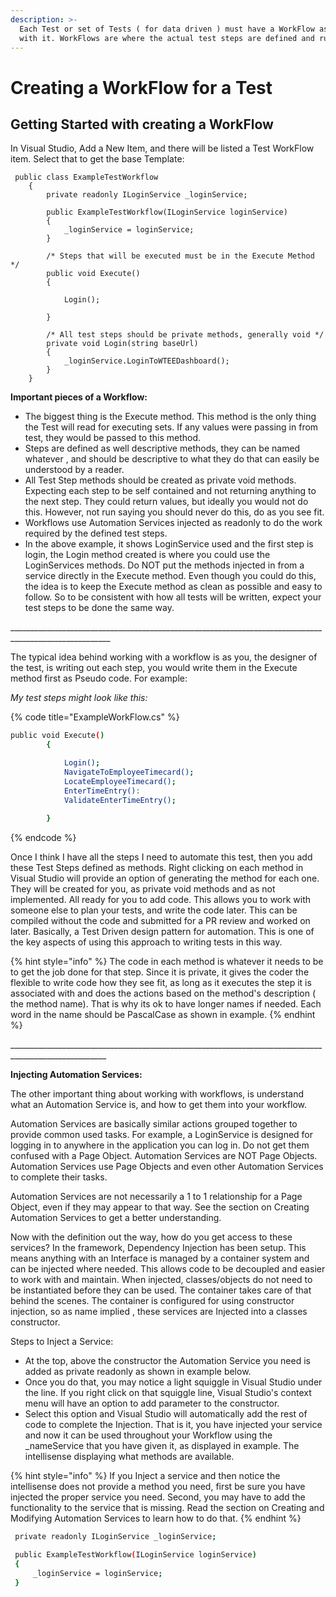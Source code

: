 ```yaml
---
description: >-
  Each Test or set of Tests ( for data driven ) must have a WorkFlow associated
  with it. WorkFlows are where the actual test steps are defined and run.
---
```


# Creating a WorkFlow for a Test

## Getting Started with creating a WorkFlow

In Visual Studio, Add a New Item, and there will be listed a Test WorkFlow item. Select that to get the base Template:

```
 public class ExampleTestWorkflow
    {
        private readonly ILoginService _loginService;

        public ExampleTestWorkflow(ILoginService loginService)
        {
            _loginService = loginService;
        }

        /* Steps that will be executed must be in the Execute Method */
        public void Execute()
        {            

            Login();
            
        }

        /* All test steps should be private methods, generally void */
        private void Login(string baseUrl)
        {
            _loginService.LoginToWTEEDashboard();          
        }       
    }
```

**Important pieces of a Workflow:**

* The biggest thing is the Execute method. This method is the only thing the Test will read for executing sets. If any values were passing in from test, they would be passed to this method. 
* Steps are defined as well descriptive methods, they can be named whatever , and should be descriptive to what they do that can easily be understood by a reader. 
* All Test Step methods should be created as private void methods. Expecting each step to be self contained and not returning anything to the next step. They could return values, but ideally you would not do this. However, not run saying you should never do this, do as you see fit. 
* Workflows use Automation Services injected as readonly to do the work required by the defined test steps. 
* In the above example, it shows LoginService used and the first step is login, the Login method created is where you could use the LoginServices methods.  Do NOT put the methods injected in from a service directly in the Execute method. Even though you could do this, the idea is to keep the Execute method as clean as possible and easy to follow. So to be consistent with how all tests will be written, expect your test steps to be done the same way.

\_\_\_\_\_\_\_\_\_\_\_\_\_\_\_\_\_\_\_\_\_\_\_\_\_\_\_\_\_\_\_\_\_\_\_\_\_\_\_\_\_\_\_\_\_\_\_\_\_\_\_\_\_\_\_\_\_\_\_\_\_\_\_\_\_\_\_\_\_\_\_\_\_\_\_\_\_\_\_\_\_\_\_\_\_\_\_\_\_\_\_\_\_\_\_\_\_\_\_\_\_\_\_

The typical idea behind working with a workflow is as you, the designer of the test, is writing out each step, you would write them in the Execute method first as Pseudo code. For example:

_My test steps might look like this:_

{% code title="ExampleWorkFlow.cs" %}
```bash
public void Execute()
        {            

            Login();
            NavigateToEmployeeTimecard();
            LocateEmployeeTimecard();
            EnterTimeEntry():
            ValidateEnterTimeEntry();
            
        }
```
{% endcode %}

Once I think I have all the steps I need to automate this test, then you add these Test Steps defined as methods. Right clicking on each method in Visual Studio will provide an option of generating the method for each one. They will be created for you, as private void methods and as not implemented. All ready for you to add code. This allows you to work with someone else to plan your tests, and write the code later. This can be compiled without the code and submitted for a PR review and worked on later. Basically, a Test Driven  design pattern for automation. This is one of the key aspects of using this approach to writing tests in this way.

{% hint style="info" %}
The code in each method is whatever it needs to be to get the job done for that step. Since it is private, it gives the coder the flexible to write code how they see fit, as long as it executes the step it is associated with and does the actions based on the method's description \( the method name\). That is why its ok to have longer names if needed. Each word in the name should be PascalCase as shown in example.
{% endhint %}



\_\_\_\_\_\_\_\_\_\_\_\_\_\_\_\_\_\_\_\_\_\_\_\_\_\_\_\_\_\_\_\_\_\_\_\_\_\_\_\_\_\_\_\_\_\_\_\_\_\_\_\_\_\_\_\_\_\_\_\_\_\_\_\_\_\_\_\_\_\_\_\_\_\_\_\_\_\_\_\_\_\_\_\_\_\_\_\_\_\_\_\_\_\_\_\_\_\_\_\_\_\_

**Injecting Automation Services:**

The other important thing about working with workflows, is understand what an Automation Service is, and how to get them into your workflow.

Automation Services are basically similar actions grouped together to provide common used tasks. For example, a LoginService is designed for logging in to anywhere in the application you can log in. Do not get them confused with a Page Object. Automation Services are NOT Page Objects. Automation Services use Page Objects and even other Automation Services to complete their tasks. 

Automation Services are not necessarily a 1 to 1 relationship for a Page Object, even if they may appear to that way. See the section on Creating Automation Services to get a better understanding.

Now with the definition out the way, how do you get access to these services? In the framework, Dependency Injection has been setup. This means anything with an Interface is managed by a container system and can be injected where needed. This allows code to be decoupled and easier to work with and maintain. When injected, classes/objects do not need to be instantiated before they can be used. The container takes care of that behind the scenes. The container is configured for using constructor injection, so as name implied , these services are Injected into a classes constructor.

Steps to Inject a Service: 

* At the top, above the constructor the Automation Service you need is added as private readonly as shown in example below.
* Once you do that, you may notice a light squiggle in Visual Studio under the line. If you right click on that squiggle line, Visual Studio's context menu will have an option to add parameter to the constructor. 
* Select this option and Visual Studio will automatically add the rest of code to complete the Injection. That is it, you have injected your service and now it can be used throughout your Workflow using the \_nameService that you have given it, as displayed in example. The intellisense displaying what methods are available.

{% hint style="info" %}
If you Inject a service and then notice the intellisense does not provide a method you need, first be sure you have injected the proper service you need. Second, you may have to add the functionality to the service that is missing. Read the section on Creating and Modifying Automation Services to learn how to do that.
{% endhint %}

```bash
 private readonly ILoginService _loginService;

 public ExampleTestWorkflow(ILoginService loginService)
 {
     _loginService = loginService;
 }
```

